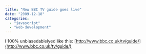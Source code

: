 ```yaml
---
title: "New BBC TV guide goes live"
date: "2009-12-18"
categories: 
  - "javascript"
  - "web-development"
---
```


I 100% unbiasedablelyed like this: [http://www.bbc.co.uk/tv/guide/](http://www.bbc.co.uk/tv/guide/)
